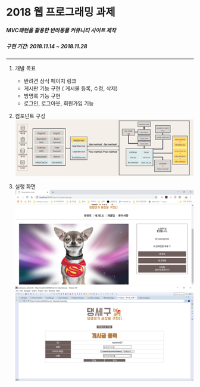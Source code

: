 2018 웹 프로그래밍 과제
============
##### MVC패턴을 활용한 반려동물 커뮤니티 사이트 제작
##### 구현 기간: 2018.11.14 ~ 2018.11.28
-------------
1. 개발 목표
    * 반려견 상식 페이지 링크
    * 게시판 기능 구현 ( 게시물 등록, 수정, 삭제)
    * 방명록 기능 구현
    * 로그인, 로그아웃, 회원가입 기능

2. 컴포넌트 구성
    ![](component.PNG)

3. 실행 화면
    ![](main.PNG)
    ![](board.PNG)
